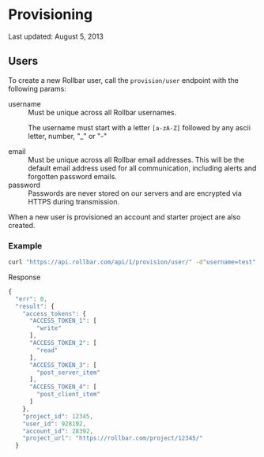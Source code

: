 # Provisioning

Last updated: August 5, 2013

<!-- Sub:[TOC] -->

## Users

To create a new Rollbar user, call the ```provision/user``` endpoint with the following params:

  <dl>
  <dt>username</dt>
  <dd>Must be unique across all Rollbar usernames.

The username must start with a letter ```[a-zA-Z]``` followed by any ascii letter, number, "_" or "-"

  </dd>
  <dt>email</dt>
  <dd>Must be unique across all Rollbar email addresses. This will be the default email address used for all communication, including alerts and forgotten password emails.</dd>
  <dt>password</dt>
  <dd>Passwords are never stored on our servers and are encrypted via HTTPS during transmission.</dd>
  </dl>

When a new user is provisioned an account and starter project are also created.

### Example

```bash
curl "https://api.rollbar.com/api/1/provision/user/" -d"username=test" -d"email=test@rollbar.com" -d"password=PA$$w0RD"
```

  Response

```javascript
{
  "err": 0,
  "result": {
    "access_tokens": {
      "ACCESS_TOKEN_1": [
        "write"
      ],
      "ACCESS_TOKEN_2": [
        "read"
      ],
      "ACCESS_TOKEN_3": [
        "post_server_item"
      ],
      "ACCESS_TOKEN_4": [
        "post_client_item"
      ]
    },
    "project_id": 12345,
    "user_id": 928192,
    "account_id": 28392,
    "project_url": "https://rollbar.com/project/12345/"
  }
```
